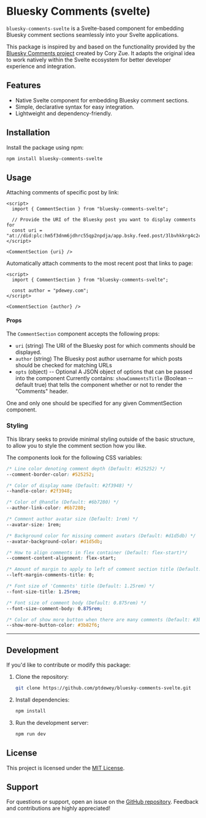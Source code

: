 # Bluesky Comments (svelte)

`bluesky-comments-svelte` is a Svelte-based component for embedding Bluesky comment sections seamlessly into your Svelte applications.

This package is inspired by and based on the functionality provided by the [Bluesky Comments project](https://github.com/czue/bluesky-comments) created by Cory Zue. It adapts the original idea to work natively within the Svelte ecosystem for better developer experience and integration.


## Features

- Native Svelte component for embedding Bluesky comment sections.
- Simple, declarative syntax for easy integration.
- Lightweight and dependency-friendly.


## Installation

Install the package using npm:

```bash
npm install bluesky-comments-svelte
```

## Usage

Attaching comments of specific post by link:

```svelte
<script>
  import { CommentSection } from "bluesky-comments-svelte";

  // Provide the URI of the Bluesky post you want to display comments for
  const uri = "at://did:plc:hm5f3dnm6jdhrc55qp2npdja/app.bsky.feed.post/3lbvhkkrg4c2c";
</script>

<CommentSection {uri} />
```

Automatically attach comments to the most recent post that links to page:

```svelte
<script>
  import { CommentSection } from "bluesky-comments-svelte";

  const author = "pdewey.com";
</script>

<CommentSection {author} />
```


#### Props

The `CommentSection` component accepts the following props:

- `uri` (string)
    The URI of the Bluesky post for which comments should be displayed.
- `author` (string)
    The Bluesky post author username for which posts should be checked for matching URLs
- `opts` (object) -- Optional
    A JSON object of options that can be passed into the component
    Currently contains: `showCommentsTitle` (Boolean -- default true) that tells the component whether or not to render the "Comments" header.

One and only one should be specified for any given CommentSection component.

### Styling

This library seeks to provide minimal styling outside of the basic structure, to allow you to style the comment section how you like.

The components look for the following CSS variables:

```css
/* Line color denoting comment depth (Default: #525252) */
--comment-border-color: #525252;

/* Color of display name (Default: #2f3948) */
--handle-color: #2f3948;

/* Color of @handle (Default: #6b7280) */
--author-link-color: #6b7280;

/* Comment author avatar size (Default: 1rem) */
--avatar-size: 1rem;

/* Background color for missing comment avatars (Default: #d1d5db) */
--avatar-background-color: #d1d5db;

/* How to align comments in flex container (Default: flex-start)*/
--comment-content-alignment: flex-start;

/* Amount of margin to apply to left of comment section title (Default: 0) */
--left-margin-comments-title: 0;

/* Font size of 'Comments' title (Default: 1.25rem) */
--font-size-title: 1.25rem;

/* Font size of comment body (Default: 0.875rem) */
--font-size-comment-body: 0.875rem;

/* Color of show more button when there are many comments (Default: #3b82f6) */
--show-more-button-color: #3b82f6;
```



---

## Development

If you'd like to contribute or modify this package:

1. Clone the repository:
   ```bash
   git clone https://github.com/ptdewey/bluesky-comments-svelte.git
   ```
2. Install dependencies:
   ```bash
   npm install
   ```
3. Run the development server:
   ```bash
   npm run dev
   ```


## License

This project is licensed under the [MIT License](./LICENSE).


## Support

For questions or support, open an issue on the [GitHub repository](https://github.com/ptdewey/bluesky-comments-svelte/issues). Feedback and contributions are highly appreciated!
